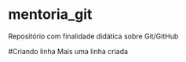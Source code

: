 # mentoria_git
Repositório com finalidade didática sobre Git/GitHub

#Criando linha
Mais uma linha criada
